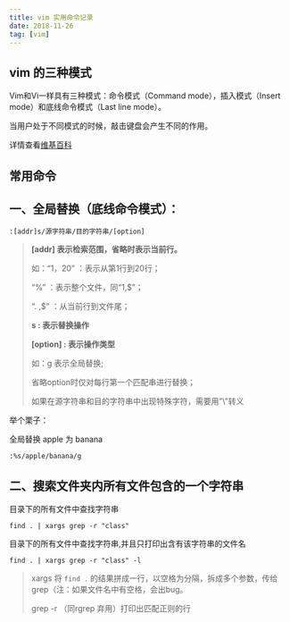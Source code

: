 ```yaml
---
title: vim 实用命令记录
date: 2018-11-26
tag: [vim]
---
```


## vim 的三种模式

Vim和Vi一样具有三种模式：命令模式（Command mode），插入模式（Insert mode）和底线命令模式（Last line mode）。

当用户处于不同模式的时候，敲击键盘会产生不同的作用。

详情查看[维基百科](https://zh.wikibooks.org/zh-hans/Vim/%E4%B8%89%E7%A7%8D%E6%A8%A1%E5%BC%8F)

## 常用命令

## 一、全局替换（底线命令模式）：

```shell
:[addr]s/源字符串/目的字符串/[option]
```

> **[addr] 表示检索范围，省略时表示当前行。**
>
> 如：“1，20” ：表示从第1行到20行；
>
> “%” ：表示整个文件，同“1,$”；
>
> “. ,$” ：从当前行到文件尾；
>
> **s : 表示替换操作**
>
> **[option] : 表示操作类型**
>
> 如：g 表示全局替换; 
>
> 省略option时仅对每行第一个匹配串进行替换；
>
> 如果在源字符串和目的字符串中出现特殊字符，需要用”\”转义

举个栗子：

全局替换 apple 为 banana

```shell
:%s/apple/banana/g
```

## 二、搜索文件夹内所有文件包含的一个字符串

目录下的所有文件中查找字符串

```shell
find . | xargs grep -r "class" 
```

目录下的所有文件中查找字符串,并且只打印出含有该字符串的文件名

```shell
find . | xargs grep -r "class" -l 
```

> xargs 将 `find .` 的结果拼成一行，以空格为分隔，拆成多个参数，传给grep（注：如果文件名中有空格，会出bug。
>
> grep -r （同rgrep 弃用）打印出匹配正则的行